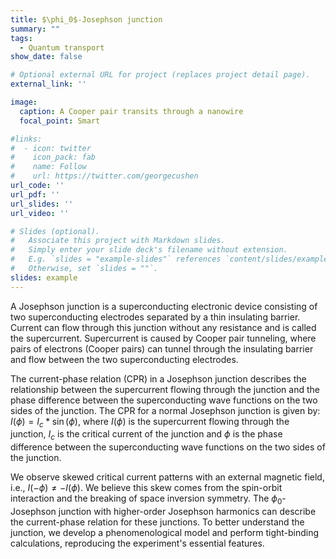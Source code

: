 ```yaml
---
title: $\phi_0$-Josephson junction
summary: ""
tags:
  - Quantum transport
show_date: false

# Optional external URL for project (replaces project detail page).
external_link: ''

image:
  caption: A Cooper pair transits through a nanowire
  focal_point: Smart

#links:
#  - icon: twitter
#    icon_pack: fab
#    name: Follow
#    url: https://twitter.com/georgecushen
url_code: ''
url_pdf: ''
url_slides: ''
url_video: ''

# Slides (optional).
#   Associate this project with Markdown slides.
#   Simply enter your slide deck's filename without extension.
#   E.g. `slides = "example-slides"` references `content/slides/example-slides.md`.
#   Otherwise, set `slides = ""`.
slides: example
---
```

A Josephson junction is a superconducting electronic device consisting of two superconducting electrodes separated by a thin insulating barrier. Current can flow through this junction without any resistance and is called the supercurrent. Supercurrent is caused by Cooper pair tunneling, where pairs of electrons (Cooper pairs) can tunnel through the insulating barrier and flow between the two superconducting electrodes. 

The current-phase relation (CPR) in a Josephson junction describes the relationship between the supercurrent flowing through the junction and the phase difference between the superconducting wave functions on the two sides of the junction. The CPR for a normal Josephson junction is given by: $I(\phi) = I_c * \sin(\phi)$, where $I(\phi)$ is the supercurrent flowing through the junction, $I_c$ is the critical current of the junction and $\phi$ is the phase difference between the superconducting wave functions on the two sides of the junction. 

We observe skewed critical current patterns with an external magnetic field, i.e., $I(-\phi) \neq -I(\phi)$. We believe this skew comes from the spin-orbit interaction and the breaking of space inversion symmetry. The $\phi_0$-Josephson junction with higher-order Josephson harmonics can describe the current-phase relation for these junctions. To better understand the junction, we develop a phenomenological model and perform tight-binding calculations, reproducing the experiment's essential features. 
